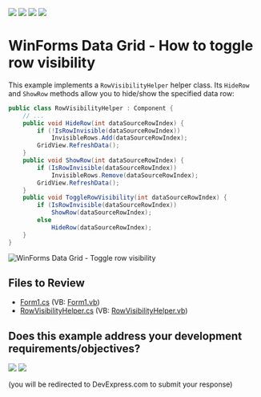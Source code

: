 <!-- default badges list -->
![](https://img.shields.io/endpoint?url=https://codecentral.devexpress.com/api/v1/VersionRange/128632100/17.1.8%2B)
[![](https://img.shields.io/badge/Open_in_DevExpress_Support_Center-FF7200?style=flat-square&logo=DevExpress&logoColor=white)](https://supportcenter.devexpress.com/ticket/details/E2071)
[![](https://img.shields.io/badge/📖_How_to_use_DevExpress_Examples-e9f6fc?style=flat-square)](https://docs.devexpress.com/GeneralInformation/403183)
[![](https://img.shields.io/badge/💬_Leave_Feedback-feecdd?style=flat-square)](#does-this-example-address-your-development-requirementsobjectives)
<!-- default badges end -->

# WinForms Data Grid - How to toggle row visibility

This example implements a `RowVisibilityHelper` helper class. Its `HideRow` and `ShowRow` methods allow you to hide/show the specified data row:

```csharp
public class RowVisibilityHelper : Component {
    // ...
    public void HideRow(int dataSourceRowIndex) {
        if (!IsRowInvisible(dataSourceRowIndex))
            InvisibleRows.Add(dataSourceRowIndex);
        GridView.RefreshData();
    }
    public void ShowRow(int dataSourceRowIndex) {
        if (IsRowInvisible(dataSourceRowIndex))
            InvisibleRows.Remove(dataSourceRowIndex);
        GridView.RefreshData();
    }
    public void ToggleRowVisibility(int dataSourceRowIndex) {
        if (IsRowInvisible(dataSourceRowIndex))
            ShowRow(dataSourceRowIndex);
        else
            HideRow(dataSourceRowIndex);
    }
}
```

![WinForms Data Grid - Toggle row visibility](https://raw.githubusercontent.com/DevExpress-Examples/how-to-toggle-a-rows-visibility-e2071/17.1.8%2B/media/winforms-grid-toggle-row-visibility.png)


## Files to Review

* [Form1.cs](./CS/WindowsApplication1/Form1.cs) (VB: [Form1.vb](./VB/WindowsApplication1/Form1.vb))
* [RowVisibilityHelper.cs](./CS/WindowsApplication1/RowVisibilityHelper.cs) (VB: [RowVisibilityHelper.vb](./VB/WindowsApplication1/RowVisibilityHelper.vb))
<!-- feedback -->
## Does this example address your development requirements/objectives?

[<img src="https://www.devexpress.com/support/examples/i/yes-button.svg"/>](https://www.devexpress.com/support/examples/survey.xml?utm_source=github&utm_campaign=winforms-grid-toggle-row-visibility&~~~was_helpful=yes) [<img src="https://www.devexpress.com/support/examples/i/no-button.svg"/>](https://www.devexpress.com/support/examples/survey.xml?utm_source=github&utm_campaign=winforms-grid-toggle-row-visibility&~~~was_helpful=no)

(you will be redirected to DevExpress.com to submit your response)
<!-- feedback end -->
